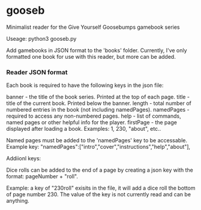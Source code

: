 # gooseb
Minimalist reader for the Give Yourself Goosebumps gamebook series

Useage: python3 gooseb.py

Add gamebooks in JSON format to the 'books' folder. Currently, I've only
formatted one book for use with this reader, but more can be added.


### Reader JSON format

Each book is required to have the following keys in the json file:

banner - the title of the book series. Printed at the top of each page.
title - title of the current book. Printed below the banner.
length - total number of numbered entries in the book (not including namedPages).
namedPages - required to access any non-numbered pages.
help - list of commands, named pages or other helpful info for the player.
firstPage - the page displayed after loading a book. Examples: 1, 230, "about", etc..

Named pages must be added to the 'namedPages' key to be accessable.
Example key: "namedPages":["intro","cover","instructions","help","about"],

Addiionl keys:

Dice rolls can be added to the end of a page by creating a json key with
the format: pageNumber + "roll". 

Example: a key of "230roll" exisits in the file, it will add a dice roll the bottom
of page number 230. The value of the key is not currently read and can be anything.